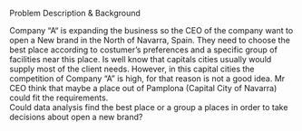 Problem Description & Background

Company “A“ is expanding the business so the CEO of the company  want to open a New brand in the North of Navarra, Spain. They need to choose the best place according to costumer’s preferences and a specific group of facilities near this place. Is well know that capitals cities usually would supply most of the client needs. However, in this capital cities the competition of Company “A” is high, for that reason is not a good idea. Mr CEO think that maybe a place out of Pamplona (Capital City of Navarra) could fit the requirements.     
Could data analysis find the best place or a group a places in order to take decisions about open a new brand?
